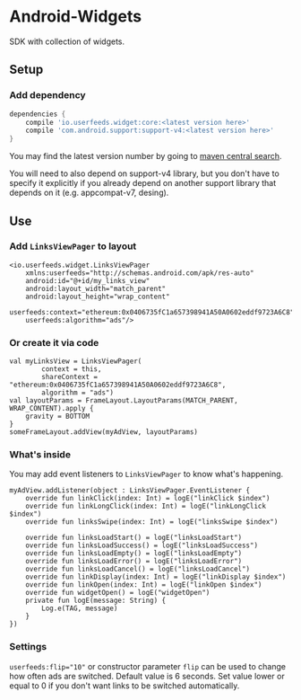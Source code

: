 # Android-Widgets

SDK with collection of widgets.

## Setup

### Add dependency

```groovy
dependencies {
    compile 'io.userfeeds.widget:core:<latest version here>'
    compile 'com.android.support:support-v4:<latest version here>'
}
```

You may find the latest version number by going to [maven central search](http://search.maven.org/#search|ga|1|g%3A%22io.userfeeds.ads.sdk%22).

You will need to also depend on support-v4 library, but you don't have to specify it explicitly if you already depend on another support library that depends on it (e.g. appcompat-v7, desing).

## Use

### Add `LinksViewPager` to layout

```
<io.userfeeds.widget.LinksViewPager
    xmlns:userfeeds="http://schemas.android.com/apk/res-auto"
    android:id="@+id/my_links_view"
    android:layout_width="match_parent"
    android:layout_height="wrap_content"
    userfeeds:context="ethereum:0x0406735fC1a657398941A50A0602eddf9723A6C8"
    userfeeds:algorithm="ads"/>
```

### Or create it via code

```
val myLinksView = LinksViewPager(
        context = this,
        shareContext = "ethereum:0x0406735fC1a657398941A50A0602eddf9723A6C8",
        algorithm = "ads")
val layoutParams = FrameLayout.LayoutParams(MATCH_PARENT, WRAP_CONTENT).apply {
    gravity = BOTTOM
}
someFrameLayout.addView(myAdView, layoutParams)
```

### What's inside

You may add event listeners to `LinksViewPager` to know what's happening.

```
myAdView.addListener(object : LinksViewPager.EventListener {
    override fun linkClick(index: Int) = logE("linkClick $index")
    override fun linkLongClick(index: Int) = logE("linkLongClick $index")
    override fun linksSwipe(index: Int) = logE("linksSwipe $index")

    override fun linksLoadStart() = logE("linksLoadStart")
    override fun linksLoadSuccess() = logE("linksLoadSuccess")
    override fun linksLoadEmpty() = logE("linksLoadEmpty")
    override fun linksLoadError() = logE("linksLoadError")
    override fun linksLoadCancel() = logE("linksLoadCancel")
    override fun linkDisplay(index: Int) = logE("linkDisplay $index")
    override fun linkOpen(index: Int) = logE("linkOpen $index")
    override fun widgetOpen() = logE("widgetOpen")
    private fun logE(message: String) {
        Log.e(TAG, message)
    }
})
```

### Settings

`userfeeds:flip="10"` or constructor parameter `flip` can be used to change how often ads are switched. Default value is 6 seconds. Set value lower or equal to 0 if you don't want links to be switched automatically.
